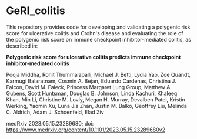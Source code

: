 # GeRI_colitis

This repository provides code for developing and validating a polygenic risk score for ulcerative colitis and Crohn's disease and evaluating the role of the polygenic risk score on immune checkpoint inhibitor-mediated colitis, as described in:

**Polygenic risk score for ulcerative colitis predicts immune checkpoint inhibitor-mediated colitis**

Pooja Middha, Rohit Thummalapalli, Michael J. Betti, Lydia Yao, Zoe Quandt, Karmugi Balaratnam, Cosmin A. Bejan, Eduardo Cardenas, Christina J. Falcon, David M. Faleck, Princess Margaret Lung Group, Matthew A. Gubens, Scott Huntsman, Douglas B. Johnson, Linda Kachuri, Khaleeq Khan, Min Li, Christine M. Lovly, Megan H. Murray, Devalben Patel, Kristin Werking, Yaomin Xu, Luna Jia Zhan, Justin M. Balko, Geoffrey Liu, Melinda C. Aldrich, Adam J. Schoenfeld, Elad Ziv

medRxiv 2023.05.15.23289680; doi: https://www.medrxiv.org/content/10.1101/2023.05.15.23289680v2
